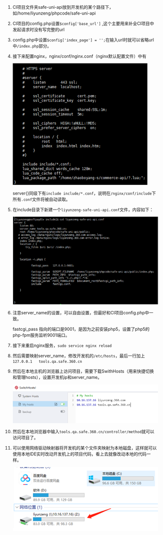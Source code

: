 1. CI项目文件夹safe-uni-api放到开发机的某个路径下，如/home/liyunzeng/phpcode/safe-uni-api

2. CI项目的config.php设置`$config['base_url']` ,这个主要用来补全CI项目中发起请求时没有写完整的url

3. config.php中设置`$config['index_page'] = '';`在输入url时就可以省略url中`/index.php`部分。

4. 接下来配置nginx，nginx/conf/nginx.conf（nginx默认配置文件）中有

   ![image-20200806155815357](https://github.com/YunzengLee/my_pictures/blob/master/md_pic/image-20200806155815357.png?raw=true)

   server{}同级下有`include include/*.conf`，说明在`/nginx/conf/include`下所有`.conf`文件将被自动读取。

5. 在include目录下新建一个`liyunzeng-safe-uni-api.conf`文件，内容如下：

   ![image-20200806160155787](https://github.com/YunzengLee/my_pictures/blob/master/md_pic/image-20200806160155787.png?raw=true)

6. 注意server_name的设置，可以自由设置，但最好和CI项目config.php中一致。

   fastcgi_pass 指向的端口是9001，是因为之前安装php5，设置了php5的php-fpm服务监听9001端口。

7. 接下来重启nginx服务，`sudo service nginx reload`

8. 然后需要映射server_name，修改开发机的`/etc/hosts`，最后一行加上`127.0.0.1   tools.qa.safe.360.cn`

9. 然后在本地主机的浏览器上访问项目，需要下载SwithHosts（用来快捷切换和管理hosts），设置开发机ip和server_name。

   ![image-20200806160714741](https://github.com/YunzengLee/my_pictures/blob/master/md_pic/image-20200806160714741.png?raw=true)

10. 然后在本地浏览器中输入`tools.qa.safe.360.cn/controller/method`就可以访问项目了。

11. 可以使用网络驱动映射器将开发机的某个文件夹映射为本地磁盘，这样就可以使用本地IDE实时改动开发机上的项目代码，看上去就像改动本地的代码一样。

    ![image-20200806161009852](https://github.com/YunzengLee/my_pictures/blob/master/md_pic/image-20200806161009852.png?raw=true)